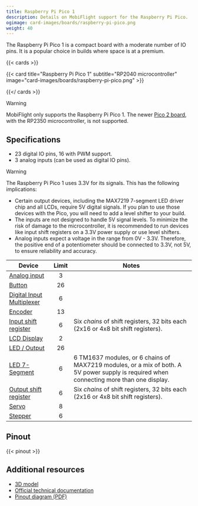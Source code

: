 ```yaml
---
title: Raspberry Pi Pico 1
description: Details on MobiFlight support for the Raspberry Pi Pico.
ogimage: card-images/boards/raspberry-pi-pico.png
weight: 40
---
```


The Raspberry Pi Pico 1 is a compact board with a moderate number of IO pins. It is a popular choice in builds where space is at a premium.

{{< cards >}}

{{< card title="Raspberry Pi Pico 1" subtitle="RP2040 microcontroller" image="card-images/boards/raspberry-pi-pico.png" >}}

{{</ cards >}}

> [!WARNING]
> MobiFlight only supports the Raspberry Pi Pico 1. The newer [Pico 2 board](/boards/unsupported/raspberry-pi-pico-2),
> with the RP2350 microcontroller, is not supported.

## Specifications

- 23 digital IO pins, 16 with PWM support.
- 3 analog inputs (can be used as digital IO pins).

> [!WARNING]
> The Raspberry Pi Pico 1 uses 3.3V for its signals. This has the following implications:
>
> - Certain output devices, including the MAX7219 7-segment LED driver chip and all LCDs, require 5V digital signals. If you plan to use those devices with the Pico, you will need to add a level shifter to your build.
> - The inputs are not designed to handle 5V signal levels. To minimize the risk of damage to the microcontroller, it is recommended to run devices like input shift registers on a 3.3V power supply or use level shifters.
> - Analog inputs expect a voltage in the range from 0V - 3.3V. Therefore, the positive end of a potentiometer should be connected to 3.3V, not 5V, to ensure reliability and accuracy.

| Device                                                   | Limit | Notes                                                                                                                                    |
| -------------------------------------------------------- | :---: | ---------------------------------------------------------------------------------------------------------------------------------------- |
| [Analog input](/devices/potentiometer/)                  |   3   |                                                                                                                                          |
| [Button](/devices/button-switch/)                        |  26   |                                                                                                                                          |
| [Digital Input Multiplexer](/devices/multiplexer/)       |   6   |                                                                                                                                          |
| [Encoder](/devices/encoder/)                             |  13   |                                                                                                                                          |
| [Input shift register](/devices/input-shift-register/)   |   6   | Six _chains_ of shift registers, 32 bits each (2x16 or 4x8 bit shift registers).                                                         |
| [LCD Display](/devices/lcd/)                             |   2   |                                                                                                                                          |
| [LED / Output](/devices/led/)                            |  26   |                                                                                                                                          |
| [LED 7-Segment](/devices/seven-segment-display/)         |   6   | 6 TM1637 modules, or 6 chains of MAX7219 modules, or a mix of both. A 5V power supply is required when connecting more than one display. |
| [Output shift register](/devices/output-shift-register/) |   6   | Six _chains_ of shift registers, 32 bits each (2x16 or 4x8 bit shift registers).                                                         |
| [Servo](/devices/servo/)                                 |   8   |                                                                                                                                          |
| [Stepper](/devices/stepper-motor)                        |   6   |                                                                                                                                          |

## Pinout

{{< pinout >}}

## Additional resources

- [3D model](https://datasheets.raspberrypi.com/pico/Pico-R3-step.zip)
- [Official technical documentation](https://www.raspberrypi.com/documentation/microcontrollers/pico-series.html#pico-1-technical-specification)
- [Pinout diagram (PDF)](pinout.pdf)
